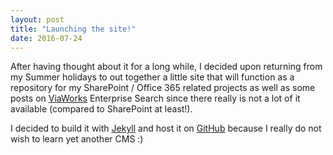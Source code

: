 ```yaml
---
layout: post
title: "Launching the site!"
date: 2016-07-24
---
```


After having thought about it for a long while, I decided upon returning from my Summer holidays to out together a little site that will function as a repository for my SharePoint / Office 365 related projects as well as some posts on [ViaWorks](http://www.viaworks.com/) Enterprise Search since there really is not a lot of it available (compared to SharePoint at least!).

I decided to build it with [Jekyll](http://jekyllrb.com) and host it on [GitHub](https://github.com/kmosti) because I really do not wish to learn yet another CMS :)